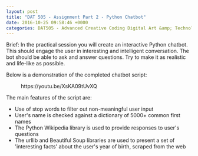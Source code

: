```yaml
---
layout: post
title: "DAT 505 - Assignment Part 2 - Python Chatbot"
date: 2016-10-25 09:58:46 +0000
categories: DAT505 - Advanced Creative Coding Digital Art &amp; Technology
---
```


<!-- wp:paragraph {"className":"brief"} -->
<p class="brief">Brief: In the practical session you will create an interactive Python chatbot. This should engage the user in interesting and intelligent conversation. The bot should be able to ask and answer questions. Try to make it as realistic and life-like as possible.</p>
<!-- /wp:paragraph -->

<!-- wp:paragraph -->
<p>Below is a demonstration of the completed chatbot script:</p>
<!-- /wp:paragraph -->

<!-- wp:embed {"url":"https://youtu.be/XsKA09tUvXQ","type":"video","providerNameSlug":"youtube","responsive":true,"className":"wp-embed-aspect-4-3 wp-has-aspect-ratio"} -->
<figure class="wp-block-embed is-type-video is-provider-youtube wp-block-embed-youtube wp-embed-aspect-4-3 wp-has-aspect-ratio"><div class="wp-block-embed__wrapper">
https://youtu.be/XsKA09tUvXQ
</div></figure>
<!-- /wp:embed -->

<!-- wp:paragraph -->
<p>The main features of the script are:</p>
<!-- /wp:paragraph -->

<!-- wp:list -->
<ul><!-- wp:list-item -->
<li>Use of stop words to filter out non-meaningful user input</li>
<!-- /wp:list-item -->

<!-- wp:list-item -->
<li>User's name is checked against a dictionary of 5000+ common first names</li>
<!-- /wp:list-item -->

<!-- wp:list-item -->
<li>The Python Wikipedia library is used to provide responses to user's questions</li>
<!-- /wp:list-item -->

<!-- wp:list-item -->
<li>The urllib and Beautiful Soup libraries are used to present a set of 'interesting facts' about the user's year of birth, scraped from the web</li>
<!-- /wp:list-item --></ul>
<!-- /wp:list -->